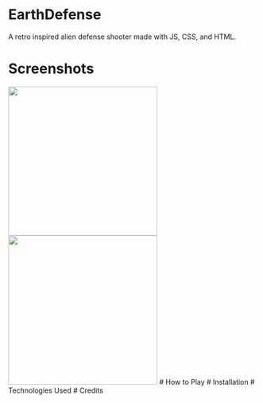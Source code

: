 # EarthDefense
A retro inspired alien defense shooter made with JS, CSS, and HTML.
# Screenshots
<img src="https://user-images.githubusercontent.com/114516481/202484822-84692321-1234-4824-b2bf-e1bbc3720269.PNG" width="300px">
<img src="https://user-images.githubusercontent.com/114516481/202484836-f26a800d-5b78-498f-86d1-82f7dddbc191.PNG" width= "300px">
# How to Play
# Installation
# Technologies Used
# Credits
